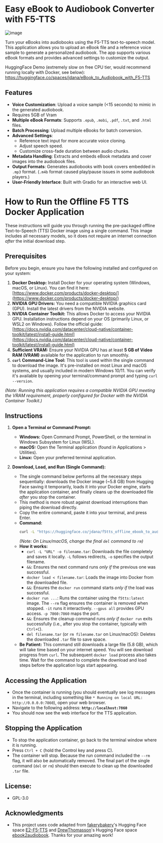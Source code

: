 # Easy eBook to Audiobook Converter with F5-TTS

![image](https://github.com/user-attachments/assets/02eaac56-0a17-40a7-aff9-6226ea8ff47b)

Turn your eBooks into audiobooks using the F5-TTS text-to-speech model. This application allows you to upload an eBook file and a reference voice sample to generate a personalized audiobook. The app supports various eBook formats and provides advanced settings to customize the output.

HuggingFace Demo (extremely slow on free CPU tier, would recommend running locally with Docker, see below): https://huggingface.co/spaces/jdana/eBook_to_Audiobook_with_F5-TTS

## Features

- **Voice Customization**: Upload a voice sample (<15 seconds) to mimic in the generated audiobook.
- Requires 5GB of Vram
- **Multiple eBook Formats**: Supports `.epub`, `.mobi`, `.pdf`, `.txt`, and `.html` files.
- **Batch Processing**: Upload multiple eBooks for batch conversion.
- **Advanced Settings**:
  - Reference text input for more accurate voice cloning.
  - Adjust speech speed.
  - Customize cross-fade duration between audio chunks.
- **Metadata Handling**: Extracts and embeds eBook metadata and cover images into the audiobook files.
- **Output Formats**: Generates audiobooks with book covers embedded in `.mp3` format. (`.m4b` format caused play/pause issues in some audiobook players.)
- **User-Friendly Interface**: Built with Gradio for an interactive web UI.

# How to Run the Offline F5 TTS Docker Application

These instructions will guide you through running the pre-packaged offline Text-to-Speech (TTS) Docker image using a single command. This image includes all necessary models, so it does not require an internet connection *after* the initial download step.

## Prerequisites

Before you begin, ensure you have the following installed and configured on your system:

1.  **Docker Desktop:** Install Docker for your operating system (Windows, macOS, or Linux). You can find it here: [https://www.docker.com/products/docker-desktop/](https://www.docker.com/products/docker-desktop/)
2.  **NVIDIA GPU Drivers:** You need a compatible NVIDIA graphics card (GPU). Install the latest drivers from the NVIDIA website.
3.  **NVIDIA Container Toolkit:** This allows Docker to access your NVIDIA GPU. Installation instructions depend on your OS (primarily Linux, or WSL2 on Windows). Follow the official guide: [https://docs.nvidia.com/datacenter/cloud-native/container-toolkit/latest/install-guide.html](https://docs.nvidia.com/datacenter/cloud-native/container-toolkit/latest/install-guide.html)
4.  **Sufficient VRAM:** Ensure your NVIDIA GPU has at least **5 GB of Video RAM (VRAM)** available for the application to run smoothly.
5.  **`curl` Command-Line Tool:** This tool is used within the single command to download the image. It's pre-installed on most Linux and macOS systems, and usually included in modern Windows 10/11. You can verify it's available by opening your terminal/command prompt and typing `curl --version`.

*(Note: Running this application requires a compatible NVIDIA GPU meeting the VRAM requirement, properly configured for Docker with the NVIDIA Container Toolkit.)*

## Instructions

1.  **Open a Terminal or Command Prompt:**
    * **Windows:** Open Command Prompt, PowerShell, or the terminal in Windows Subsystem for Linux (WSL).
    * **macOS:** Open the Terminal application (found in Applications > Utilities).
    * **Linux:** Open your preferred terminal application.

2.  **Download, Load, and Run (Single Command):**
    * The single command below performs all the necessary steps sequentially: downloads the Docker image (~5.8 GB) from Hugging Face saving it temporarily, loads it into your Docker engine, starts the application container, and finally cleans up the downloaded file *after* you stop the container.
    * This method is more robust against download interruptions than piping the download directly.
    * Copy the entire command, paste it into your terminal, and press Enter.
    * **Command:**
        ```bash
        curl -L "https://huggingface.co/jdana/f5tts_offline_ebook_to_audiobook_Docker_image/resolve/main/f5tts-app-preloaded_2025-03-29.tar" -o f5tts-app-preloaded_2025-03-29.tar && docker load < f5tts-app-preloaded_2025-03-29.tar && docker run --rm -it --gpus all -p 7860:7860 f5tts:latest && del f5tts-app-preloaded_2025-03-29.tar
        
        ```
        *(Note: On Linux/macOS, change the final `del` command to `rm`)*
    * **How it works:**
        * `curl -L "URL" -o filename.tar`: Downloads the file completely and saves it locally. `-L` follows redirects, `-o` specifies the output filename.
        * `&&`: Ensures the next command runs *only if* the previous one was successful.
        * `docker load < filename.tar`: Loads the image into Docker from the downloaded file.
        * `&&`: Ensures the `docker run` command starts *only if* the load was successful.
        * `docker run ...`: Runs the container using the `f5tts:latest` image. The `--rm` flag ensures the container is removed when stopped. `-it` runs it interactively. `--gpus all` provides GPU access. `-p 7860:7860` maps the port.
        * `&&`: Ensures the cleanup command runs *only if* `docker run` exits successfully (i.e., after you stop the container, typically with `Ctrl+C`).
        * `del filename.tar` (or `rm filename.tar` on Linux/macOS): Deletes the downloaded `.tar` file to save space.
    * **Be Patient:** This command still downloads a large file (5.8 GB), which will take time based on your internet speed. You will see download progress from `curl`. The subsequent `docker load` process also takes time. Wait for the command to complete the download and load steps before the application logs start appearing.

## Accessing the Application

* Once the container is running (you should eventually see log messages in the terminal, including something like `* Running on local URL: http://0.0.0.0:7860`), open your web browser.
* Navigate to the following address:
    **`http://localhost:7860`**
* You should now see the web interface for the TTS application.

## Stopping the Application

* To stop the application container, go back to the terminal window where it is running.
* Press `Ctrl + C` (hold the Control key and press C).
* The container will stop. Because the run command included the `--rm` flag, it will also be automatically removed. The final part of the single command (`del` or `rm`) should then execute to clean up the downloaded `.tar` file.

## License:

-   GPL-3.0

## Acknowledgments

-   This project uses code adapted from [fakerybakery](https://github.com/fakerybakery)'s Hugging Face space [E2-F5-TTS](https://huggingface.co/spaces/mrfakename/E2-F5-TTS) and [DrewThomasson](https://github.com/DrewThomasson)'s Hugging Face space [ebook2audiobook](https://huggingface.co/spaces/drewThomasson/ebook2audiobook). Thanks for your amazing work!
